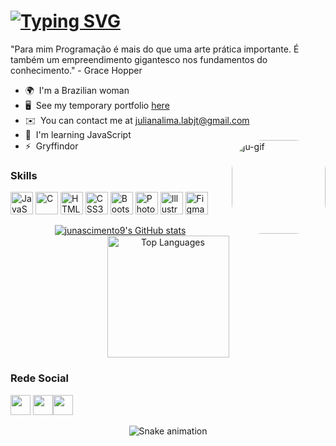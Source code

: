 [![Typing SVG](https://readme-typing-svg.demolab.com?font=Fira+Code&weight=600&size=22&pause=1000&color=A855F7&vCenter=true&width=500&height=40&lines=Hi!+My+name+is+Juliana+Nascimento.+%F0%9F%8C%BB)](https://git.io/typing-svg)
==========================================================================================================================================

<div style="display="grid" justify-content="space-between">
"Para mim Programação é mais do que uma arte prática importante. É também um empreendimento gigantesco nos fundamentos do conhecimento." - Grace Hopper

* 🌍  I'm a Brazilian woman 
* 🖥️  See my temporary portfolio [here](http://portfolio-juna.vercel.app/)
* ✉️  You can contact me at [julianalima.labjt@gmail.com](mailto:julianalima.labjt@gmail.com)
* 🧠  I'm learning JavaScript
* ⚡  Gryffindor
                                                                                             <img align="right" alt="ju-gif" height="150" style="border-radius:50px;" src="https://upload.wikimedia.org/wikipedia/commons/d/d6/Cat_Laptop_-_Idil_Keysan_-_Wikimedia_Giphy_stickers_2019.gif">
</div>


### Skills

<p align="justify">
<a href="https://developer.mozilla.org/en-US/docs/Web/JavaScript" target="_blank" rel="noreferrer"><img src="https://raw.githubusercontent.com/danielcranney/readme-generator/main/public/icons/skills/javascript-colored.svg" width="36" height="36" alt="JavaScript" /></a>
<a href="https://docs.microsoft.com/en-us/cpp/?view=msvc-170" target="_blank" rel="noreferrer"><img src="https://raw.githubusercontent.com/danielcranney/readme-generator/main/public/icons/skills/c-colored.svg" width="36" height="36" alt="C" /></a>
<a href="https://developer.mozilla.org/en-US/docs/Glossary/HTML5" target="_blank" rel="noreferrer"><img src="https://raw.githubusercontent.com/danielcranney/readme-generator/main/public/icons/skills/html5-colored.svg" width="36" height="36" alt="HTML5" /></a>
<a href="https://www.w3.org/TR/CSS/#css" target="_blank" rel="noreferrer"><img src="https://raw.githubusercontent.com/danielcranney/readme-generator/main/public/icons/skills/css3-colored.svg" width="36" height="36" alt="CSS3" /></a>
<a href="https://getbootstrap.com/" target="_blank" rel="noreferrer"><img src="https://raw.githubusercontent.com/danielcranney/readme-generator/main/public/icons/skills/bootstrap-colored.svg" width="36" height="36" alt="Bootstrap" /></a>
<a href="https://www.adobe.com/uk/products/photoshop.html" target="_blank" rel="noreferrer"><img src="https://raw.githubusercontent.com/danielcranney/readme-generator/main/public/icons/skills/photoshop-colored.svg" width="36" height="36" alt="Photoshop" /></a>
<a href="adobe.com/uk/products/illustrator.html" target="_blank" rel="noreferrer"><img src="https://raw.githubusercontent.com/danielcranney/readme-generator/main/public/icons/skills/illustrator-colored.svg" width="36" height="36" alt="Illustrator" /></a>
<a href="https://www.figma.com/" target="_blank" rel="noreferrer"><img src="https://raw.githubusercontent.com/danielcranney/readme-generator/main/public/icons/skills/figma-colored.svg" width="36" height="36" alt="Figma" /></a>

<div align="center"> 
  <a href="http://www.github.com/junascimento9"><img src="https://github-readme-stats.vercel.app/api?username=junascimento9&show_icons=true&hide=&count_private=true&title_color=a855f7&text_color=ffffff&icon_color=facc15&bg_color=0f172a&hide_border=true&show_icons=true" alt="junascimento9's GitHub stats" /></a>
  <img <img height="195em" src="https://github-readme-stats.vercel.app/api/top-langs/?username=junascimento9&langs_count=10&title_color=a855f7&text_color=ffffff&icon_color=facc15&bg_color=0f172a&hide_border=true&locale=en&custom_title=Top%20%Languages" alt="Top Languages" /></a></div> 
  
### Rede Social

<p align="justify"> 
<p align="left"><a href="https://discord.com/users/julima#7323" target="_blank" rel="noreferrer"><img src="https://raw.githubusercontent.com/danielcranney/readme-generator/main/public/icons/socials/discord.svg" width="32" height="32" /></a> <a href="https://www.github.com/junascimento9" target="_blank" rel="noreferrer"><img src="https://raw.githubusercontent.com/danielcranney/readme-generator/main/public/icons/socials/github.svg" width="32" height="32" /></a><a href="https://www.linkedin.com/in/julianalimanc/" target="_blank" rel="noreferrer"><img src="https://raw.githubusercontent.com/danielcranney/readme-generator/main/public/icons/socials/linkedin.svg" width="32" height="32" /></a></p>
</p>

<div align="center">
  
![Snake animation](https://github.com/junascimento9/junascimento9/blob/output/github-contribution-grid-snake.svg)
  
</div>
